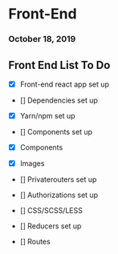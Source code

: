 # Front-End
### October 18, 2019

## Front End List To Do

- [x] Front-end react app set up 

- [] Dependencies set up

- [x] Yarn/npm set up

- [] Components set up

- [x] Components 

- [x] Images

- [] Privaterouters set up

- [] Authorizations set up

- [] CSS/SCSS/LESS

- [] Reducers set up

- [] Routes 
